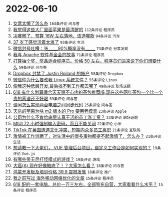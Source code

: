 # 2022-06-10

1. [女票太懒了怎么办](https://www.v2ex.com/t/858702) `164条评论` `问与答`
1. [我觉得这些大厂里面苹果是最清醒的](https://www.v2ex.com/t/858729) `112条评论` `程序员`
1. [决赛圈了，预算 16W 左右落地，该选哪款](https://www.v2ex.com/t/858647) `94条评论` `汽车`
1. [37 岁了感觉活着太难了](https://www.v2ex.com/t/858686) `93条评论` `生活`
1. [微信封号吐槽：张_____90%概率没有_____](https://www.v2ex.com/t/858604) `73条评论` `分享发现`
1. [我与 Apache 软件基金会的故事](https://www.v2ex.com/t/858593) `71条评论` `程序员`
1. [打算抽个奖，奖品适合程序员。价格 50 左右，程序员们进来说下你们想要什么](https://www.v2ex.com/t/858689) `59条评论` `问与答`
1. [Dropbox 封禁了 Justin Roiland 的帐户](https://www.v2ex.com/t/858650) `58条评论` `Dropbox`
1. [微信你为什么要改我 Linux 系统文件？](https://www.v2ex.com/t/858659) `55条评论` `Linux`
1. [像我这种低层开发,最后找不到工作都去哪了](https://www.v2ex.com/t/858634) `49条评论` `职场话题`
1. [618 有什么划算适合天天喝不心疼的茶包推荐吗,现在这些网红茶包一个比一个贵的离谱还不好喝](https://www.v2ex.com/t/858598) `39条评论` `问与答`
1. [请问怎么实现两台电脑之间同步代码](https://www.v2ex.com/t/858798) `25条评论` `问与答`
1. [天杀的苹果为啥 m2 版本的 Pro 要用老模具](https://www.v2ex.com/t/858742) `23条评论` `Apple`
1. [公司为什么不肯给底层认真干活的员工涨工资？](https://www.v2ex.com/t/858726) `23条评论` `职场话题`
1. [MIUI 72 小时强制输入密码，而且不能关闭](https://www.v2ex.com/t/858643) `22条评论` `小米`
1. [TikTok 在英国遭遇文化冲突，短期内众多员工离职](https://www.v2ex.com/t/858703) `21条评论` `互联网`
1. [激情被工作消磨了，对生活中的很多事物都提不起激情了，怎么办？](https://www.v2ex.com/t/858602) `21条评论` `生活`
1. [想请教一下大佬们， VUE 管理后台项目，自定义工作台是如何实现的？](https://www.v2ex.com/t/858747) `19条评论` `Vue.js`
1. [有哪些带无尽打怪模式的游戏？](https://www.v2ex.com/t/858695) `19条评论` `游戏`
1. [大癌(A) 现在好像触底了！？大家怎么看？](https://www.v2ex.com/t/858762) `18条评论` `问与答`
1. [鸿蒙开发板及培训价格 39.9 震撼发售](https://www.v2ex.com/t/858677) `18条评论` `推广`
1. [我之前写过 海外移动网络优化的文章](https://www.v2ex.com/t/858693) `15条评论` `程序员`
1. [618 配的一套电脑，总价一万三左右，全部狗东自营，大家看看什么水平？](https://www.v2ex.com/t/858654) `15条评论` `程序员`
